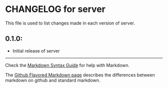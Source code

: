 # CHANGELOG for server

This file is used to list changes made in each version of server.

## 0.1.0:

* Initial release of server

- - -
Check the [Markdown Syntax Guide](http://daringfireball.net/projects/markdown/syntax) for help with Markdown.

The [Github Flavored Markdown page](http://github.github.com/github-flavored-markdown/) describes the differences between markdown on github and standard markdown.
